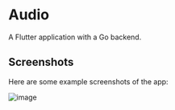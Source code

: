 # Audio

A Flutter application with a Go backend. 

## Screenshots

Here are some example screenshots of the app:

![image](https://github.com/user-attachments/assets/b5c97564-14ee-4100-9fe6-62d492118812)
